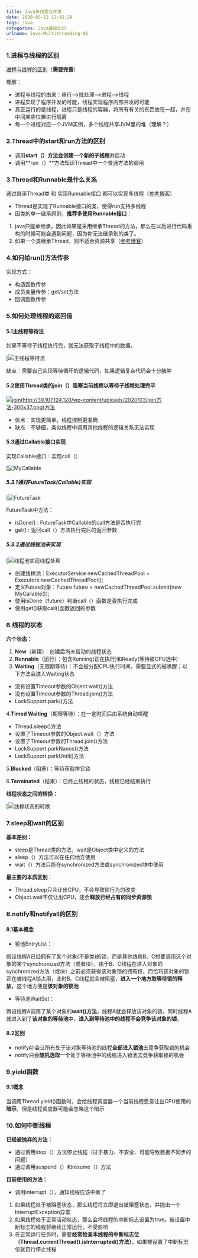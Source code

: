 ```yaml
---
title: Java多线程与并发
date: 2020-05-13 13:42:29
tags: Java
categories: Java基础知识
urlname: Java-Multithreading-01
---
```


### 1.进程与线程的区别

[进程与线程的区别](http://39.107.124.120/2020/03/09/java后端面试-操作系统/)（**需要完善**）

理解：

- 进程与线程的由来：串行–>批处理–>进程–>线程
- 进程实现了程序并发的可能，线程实现程序内部并发的可能
- 真正运行的是线程，进程只是线程的容器，将所有有关的东西放在一起，并在中间某些位置进行隔离
- 每一个进程对应一个JVM实例，多个线程共享JVM里的堆（理解？）

### 2.Thread中的start和run方法的区别

- 调用**start（）**方法会**创建一个新的子线程**并启动
- 调用**run（）**方法知识Thread中一个普通方法的调用

### 3.Thread和Runnable是什么关系

通过继承Thread类 和 实现Runnable接口 都可以实现多线程（[参考博客](https://www.cnblogs.com/zhaosq/p/9882102.html)）

- Thread是实现了Runnable接口的类，使得run支持多线程
- 因类的单一继承原则，**推荐多使用Runnable接口**：

1. java只能单继承，因此如果是采用继承Thread的方法，那么在以后进行代码重构的时候可能会遇到问题，因为你无法继承别的类了。
2. 如果一个类继承Thread，则不适合资源共享（[参考博客](https://blog.csdn.net/u010926964/article/details/74962673?depth_1-utm_source=distribute.pc_relevant.none-task&utm_source=distribute.pc_relevant.none-task)）

### 4.如何给run()方法传参

实现方式：

- 构造函数传参
- 成员变量传参：get/set方法
- 回调函数传参

### 5.如何处理线程的返回值

#### 5.1主线程等待法

如果不等待子线程执行完，就无法获取子线程中的数据。

[![主线程等待法](https://pic.rmb.bdstatic.com/bjh/53e5cd274189cc976014bad0cb176a34.png)

缺点：需要自己实现等待循环的逻辑代码，如果逻辑复杂代码会十分臃肿

#### 5.2使用Thread类的join（）阻塞当前线程以等待子线程处理完毕

[![join(http://39.107.124.120/wp-content/uploads/2020/03/join方法-300x37.png)方法](http://39.107.124.120/wp-content/uploads/2020/03/join%E6%96%B9%E6%B3%95-300x37.png)](http://39.107.124.120/wp-content/uploads/2020/03/join方法.png)

- 优点：实现更简单，线程控制更准确
- 缺点：不够细，类似线程中调用其他线程的逻辑关系无法实现

#### 5.3通过Callable接口实现

实现Callable接口：实现call（）

[![MyCallable](https://pic.rmb.bdstatic.com/bjh/7a0d15cf61794c899edd034c41ee2a28.png)

##### 5.3.1通过FutureTask<v>(Callable)实现

[![FutureTask](https://pic.rmb.bdstatic.com/bjh/6c4deb9a86567df9005ca9235d810e37.png)

FutureTask<v>中方法：

- isDone() : FutureTask中Callable的call方法是否执行完
- get() : 返回call（）方法执行完后的返回参数

##### 5.3.2通过线程池来实现

[![线程池实现线程处理](https://pic.rmb.bdstatic.com/bjh/83ad2a4a43112a30cbf9366999247416.png)

- 创建线程池：ExecutorService newCachedThreadPool = Executors.newCachedThreadPool();
- 定义Future对象：Future<String> future = newCachedThreadPool.submit(new MyCallable());
- 使用isDone（future）判断call（）函数是否执行完成
- 使用get()获取call()函数返回的参数

### 6.线程的状态

**六个状态：**

1. **New**（新建）：创建后尚未启动的线程状态
2. **Runnable**（运行）：包含Running(正在执行)和Ready(等待被CPU选中)
3. **Waiting**（无限期等待）：不会被分配CPU执行时间，需要显式的被唤醒；以下方法会进入Waiting状态

- 没有设置Timeout参数的Object.wait()方法
- 没有设置Timeout参数的Thread.join()方法
- LockSupport.park()方法

4.**Timed Waiting**（期限等待）：在一定时间后由系统自动唤醒

- Thread.sleep()方法
- 设置了Timeout参数的Object.wait（）方法
- 设置了Timeout参数的Thread.join()方法
- LockSupport.parkNanos()方法
- LockSupport.parkUntil()方法

5.**Blocked**（阻塞）：等待获取排它锁

6.**Terminated**（结束）：已终止线程的状态，线程已经结束执行

**线程状态之间的转换：**

[![线程状态的转换](https://pic.rmb.bdstatic.com/bjh/b3879dbd292f3c39a1a1d6b6ebdb3d46.png)

### 7.sleep和wait的区别

**基本差别：**

- sleep是Thread类的方法，wait是Object类中定义的方法
- sleep（）方法可以在任何地方使用
- wait（）方法只能在synchronized方法或synchronized块中使用

**最主要的本质区别**：

- Thread.sleep只会让出CPU，不会导致锁行为的改变
- Object.wait不仅让出CPU，还会**释放已经占有的同步资源锁**

### 8.notify和notifyall的区别

#### 8.1基本概念

- 锁池EntryList：

假设线程A已经拥有了某个对象(不是类)的锁，而是其他线程B、C想要调用这个对象的某个synchronized方法（或者块），由于B、C线程在进入对象的synchronized方法（或块）之前必须获得该对象锁的拥有权，而恰巧该对象的锁正在被线程A锁占用，此时B、C线程就会被阻塞，**进入一个地方取等待锁的释放**，这个地方便是**该对象的锁池**

- 等待池WaitSet：

假设线程A调用了某个对象的**wait()方法**，线程A就会释放该对象的锁，同时线程A就进入到了**该对象的等待池**中，**进入到等待池中的线程不会竞争该对象的锁**。

#### 8.2区别

- notifyAll会让所有处于该对象等待池的线程**全部进入锁池**去竞争获取锁的机会
- notify只会**随机选取一个**处于等待池中的线程进入锁池去竞争获取锁的机会

### 9.yield函数

#### 9.1概念

当调用Thread.yield()函数时，会给线程调度器一个当前线程愿意让出CPU使用的**暗示**，但是线程调度器可能会忽略这个暗示

### 10.如何中断线程

**已经被抛弃的方法：**

- 通过调用stop（）方法停止线程（过于暴力、不安全、可能导致数据不同步的问题）
- 通过调用suspend（）和resume（）方法

**目前使用的方法：**

- 调用interrupt（），通知线程应该中断了

1. 如果线程处于被阻塞状态，那么线程将立即退出被阻塞状态，并抛出一个InterruptException异常
2. 如果线程处于正常活动状态，那么会将线程的中断标志设置为true。被设置中断标志的线程将继续正常运行，不受影响
3. 在正常运行任务时，需要**经常检查本线程的中断标志位（Thread.currentThread().isInterrupted()方法）**，如果被设置了中断标志位就自行停止线程

 